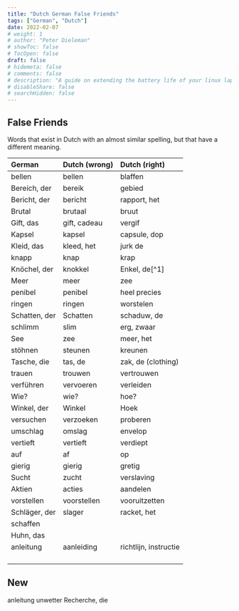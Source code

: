```yaml
---
title: "Dutch German False Friends"
tags: ["German", "Dutch"]
date: 2022-02-07
# weight: 1
# author: "Peter Dieleman"
# showToc: false
# TocOpen: false
draft: false
# hidemeta: false
# comments: false
# description: "A guide on extending the battery life of your linux laptop"
# disableShare: false
# searchHidden: false
---
```


## False Friends

Words that exist in Dutch with an almost similar spelling,
but that have a different meaning.

| German        | Dutch (wrong) | Dutch (right)         |
| :------------ | :------------ | :-------------------- |
| bellen        | bellen        | blaffen               |
| Bereich, der  | bereik        | gebied                |
| Bericht, der  | bericht       | rapport, het          |
| Brutal        | brutaal       | bruut                 |
| Gift, das     | gift, cadeau  | vergif                |
| Kapsel        | kapsel        | capsule, dop          |
| Kleid, das    | kleed, het    | jurk de               |
| knapp         | knap          | krap                  |
| Knöchel, der  | knokkel       | Enkel, de[^1]         |
| Meer          | meer          | zee                   |
| penibel       | penibel       | heel precies          |
| ringen        | ringen        | worstelen             |
| Schatten, der | Schatten      | schaduw, de           |
| schlimm       | slim          | erg, zwaar            |
| See           | zee           | meer, het             |
| stöhnen       | steunen       | kreunen               |
| Tasche, die   | tas, de       | zak, de (clothing)    |
| trauen        | trouwen       | vertrouwen            |
| verführen     | vervoeren     | verleiden             |
| Wie?          | wie?          | hoe?                  |
| Winkel, der   | Winkel        | Hoek                  |
| versuchen     | verzoeken     | proberen              |
| umschlag      | omslag        | envelop               |
| vertieft      | vertieft      | verdiept              |
| auf           | af            | op                    |
| gierig        | gierig        | gretig                |
| Sucht         | zucht         | verslaving            |
| Aktien        | acties        | aandelen              |
| vorstellen    | voorstellen   | vooruitzetten         |
| Schläger, der | slager        | racket, het           |
| schaffen      |               |                       |
| Huhn, das     |               |                       |
| anleitung     | aanleiding    | richtlijn, instructie |
|               |               |                       |
|               |               |                       |
|               |               |                       |
|               |               |                       |

## New
 
anleitung
unwetter
Recherche, die
